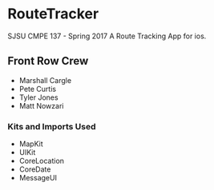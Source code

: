 # RouteTracker
SJSU CMPE 137 - Spring 2017
A Route Tracking App for ios. 

## Front Row Crew
* Marshall Cargle
* Pete Curtis
* Tyler Jones
* Matt Nowzari

### Kits and Imports Used
* MapKit
* UIKit
* CoreLocation
* CoreDate
* MessageUI
